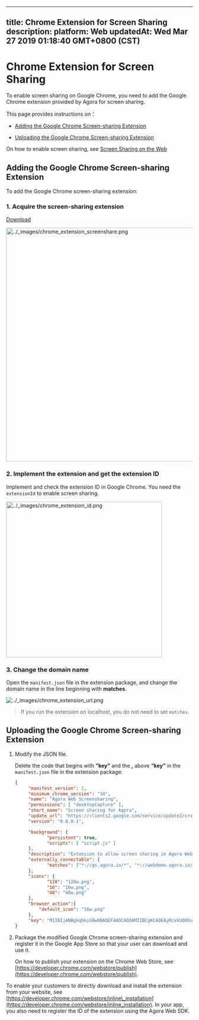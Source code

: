 
---
title: Chrome Extension for Screen Sharing
description: 
platform: Web
updatedAt: Wed Mar 27 2019 01:18:40 GMT+0800 (CST)
---
# Chrome Extension for Screen Sharing
To enable screen sharing on Google Chrome, you need to add the Google Chrome extension provided by Agora for screen sharing.

This page provides instructions on：

-   [Adding the Google Chrome Screen-sharing Extension](#Adding-the-Chrome-Screen-sharing-Extension)

-   [Uploading the Google Chrome Screen-sharing Extension](#Uploading-the-Chrome-Screen-sharing-Extension)


On how to enable screen sharing, see [Screen Sharing on the Web](../../en/Quickstart%20Guide/screensharing_web.md)

<a name = "Adding-the-Chrome-Screen-sharing-Extension"></a>
## Adding the Google Chrome Screen-sharing Extension

To add the Google Chrome screen-sharing extension:

### 1. Acquire the screen-sharing extension

[Download](http://download.agora.io/sdk/release/chrome-extension.zip)

<img alt="../_images/chrome_extension_screenshare.png" src="https://web-cdn.agora.io/docs-files/en/chrome_extension_screenshare.png" style="width: 630px; "/>


### 2. Implement the extension and get the extension ID

Implement and check the extension ID in Google Chrome. You need the `extensionId` to enable screen sharing.

<img alt="../_images/chrome_extension_id.png" src="https://web-cdn.agora.io/docs-files/en/chrome_extension_id.png" style="width: 420px;"/>


### 3. Change the domain name

Open the `manifest.json` file in the extension package, and change the domain name in the line beginning with **matches**.

<img alt="../_images/chrome_extension_url.png" src="https://web-cdn.agora.io/docs-files/en/chrome_extension_url.png" />

<a name = "Uploading-the-Chrome-Screen-sharing-Extension"></a>

> If you run the extension on localhost, you do not need to set `matches`.

## Uploading the Google Chrome Screen-sharing Extension

1. Modify the JSON file.

	Delete the code that begins with **“key”** and the **,** above **“key”** in the `manifest.json` file in the extension package:

	```json
	{
		 "manifest_version": 2,
		 "minimum_chrome_version": "34",
		 "name": "Agora Web Screensharing",
		 "permissions": [ "desktopCapture" ],
		 "short_name": "Screen sharing for Agora",
		 "update_url": "https://clients2.google.com/service/update2/crx",
		 "version": "0.0.0.1",

		 "background": {
				"persistent": true,
				"scripts": [ "script.js" ]
		 },
		 "description": "Extension to allow screen sharing in Agora Web Application.",
		 "externally_connectable": {
				"matches": ["*://gs.agora.io/*", "*://webdemo.agora.io/*", "*://webdemo.agorabeckon.com/*"]
		 },
		 "icons": {
				"128": "128w.png",
				"16": "16w.png",
				"48": "48w.png"
		 },
		 "browser_action":{
			 "default_icon": "16w.png"
		 },
		 "key": "MIIBIjANBgkqhkiG9w0BAQEFAAOCAQ8AMIIBCgKCAQEAyRcxkUO0XuAsLqzRMIL+XlNTAgbc4/CtRrC2o7qDHGv6uAjmeS7HiK0hzK4PowsUTi0Y38LLzxju0Zr0IFoz9R5fKQt45rAdViujkuCURI4gFKUn6nOJ1/LjaTXYh02v1qWR17Aih8dc1VkWlBQKcapaH6y0N35i7IHZVWsT+ySXsdS6GDFPZVb1wYhDZRZYbkRYpBVEf11HOX+PkQGO5zhbdjBsp7BPF4L//vRwUxcxmeqgkRgzPAAy99UMsrgh/kbJSzE8XacUET9eYKzT21/ZSkiXEddWWCm2jeRWTrfie6D+c1K4zGFnS47in9timvpkMl5OM7J58wqjK20FiwIDAQAB"
	}
	```

2.  Package the modified Google Chrome screen-sharing extension and register it in the Google App Store so that your user can download and use it. 

	On how to publish your extension on the Chrome Web Store, see [https://developer.chrome.com/webstore/publish](https://developer.chrome.com/webstore/publish).

To enable your customers to directly download and install the extension from your website, see [https://developer.chrome.com/webstore/inline\_installation](https://developer.chrome.com/webstore/inline_installation). In your app, you also need to register the ID of the extension using the Agora Web SDK.



